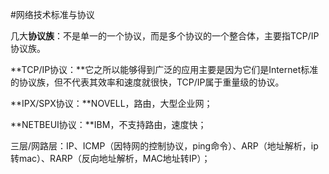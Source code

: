 #网络技术标准与协议

几大**协议族**：不是单一的一个协议，而是多个协议的一个整合体，主要指TCP/IP协议族。

**TCP/IP协议：**它之所以能够得到广泛的应用主要是因为它们是Internet标准的协议族，但不代表其效率和速度就很快，TCP/IP属于重量级的协议。

**IPX/SPX协议：**NOVELL，路由，大型企业网；

**NETBEUI协议：**IBM，不支持路由，速度快；

三层/网路层：IP、ICMP（因特网的控制协议，ping命令）、ARP（地址解析，ip转mac）、RARP（反向地址解析，MAC地址转IP）；


 

